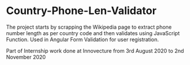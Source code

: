 # Country-Phone-Len-Validator
The project starts by scrapping the Wikipedia page to extract phone number length as per country code and then validates using JavaScript Function. 
Used in Angular Form Validation for user registration. 

Part of Internship work done at Innovecture from 3rd August 2020 to 2nd November 2020
